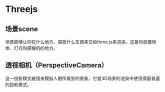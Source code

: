 # Threejs

## 场景scene
场景能够让你在什么地方、摆放什么东西来交给three.js来渲染，这是你放置物体、灯光和摄像机的地方。

## 透视相机（PerspectiveCamera）
这一投影模式被用来模拟人眼所看到的景象，它是3D场景的渲染中使用得最普遍的投影模式。